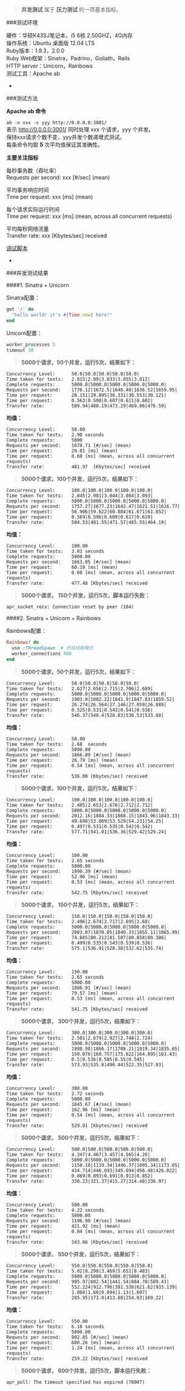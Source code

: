 > **并发测试** 属于 **压力测试** 的一项基本指标。  

###测试环境  

硬件：华硕K43SJ笔记本，i5 6核 2.50GHZ，4G内存  
操作系统：Ubuntu 桌面版 12.04 LTS  
Ruby版本：1.9.3，2.0.0  
Ruby Web框架：Sinatra，Padrino，Goliath，Rails   
HTTP server：Unicorn，Rainbows    
测试工具：Apache ab  

-

###测试方法   

**Apache ab 命令**  

`ab -n xxx -c yyy http://0.0.0.0:3001/`  
表示 http://0.0.0.0:3001/ 同时处理 xxx 个请求，yyy 个并发。  
保持xxx请求个数不变，yyy并发个数递增式测试。  
每条命令均取 **5** 次平均值保证其准确性。

**主要关注指标**  

每秒事务数（吞吐率）   
Requests per second: xxx \[#/sec] (mean)   

平均事务响应时间  
Time per request: xxx \[ms] (mean)    

每个请求实际运行时间    
Time per request: xxx \[ms] (mean, across all concurrent requests) 

平均每秒网络流量    
Transfer rate: xxx \[Kbytes/sec] received  

[调试脚本]() 

-

###并发测试结果  

####1. Sinatra + Unicorn

Sinatra配置：
```ruby
get '/' do
  "hello world! it's #{Time.now} here!"
end
```
Unicorn配置：
```ruby
worker_processes 5
timeout 30
```

> **5000个请求，50个并发，运行5次，结果如下：**
```
Concurrency Level:      50.0|50.0|50.0|50.0|50.0|
Time taken for tests:   2.815|2.99|3.033|3.055|3.012|
Complete requests:      5000.0|5000.0|5000.0|5000.0|5000.0|
Requests per second:    1776.12|1672.5|1648.48|1636.52|1659.95|
Time per request:       28.151|29.895|30.331|30.553|30.121|
Time per request:       0.563|0.598|0.607|0.611|0.602|
Transfer rate:          509.94|480.19|473.29|469.86|476.59|
```
**均值：**
```
Concurrency Level:      50.00
Time taken for tests:   2.98 seconds  
Complete requests:      5000
Requests per second:    1678.71 [#/sec] (mean)
Time per request:       29.81 [ms] (mean)
Time per request:       0.60 [ms] (mean, across all concurrent requests)
Transfer rate:          481.97  [Kbytes/sec] received
```


> **5000个请求，100个并发，运行5次，结果如下：**
```
Concurrency Level:      100.0|100.0|100.0|100.0|100.0|
Time taken for tests:   2.845|2.981|3.044|3.084|3.093|
Complete requests:      5000.0|5000.0|5000.0|5000.0|5000.0|
Requests per second:    1757.27|1677.23|1642.47|1621.51|1616.77|
Time per request:       56.906|59.622|60.884|61.671|61.852|
Time per request:       0.569|0.596|0.609|0.617|0.619|
Transfer rate:          504.53|481.55|471.57|465.55|464.19|
```
**均值：**
```
Concurrency Level:      100.00
Time taken for tests:   3.01 seconds
Complete requests:      5000.00
Requests per second:    1663.05 [#/sec] (mean)
Time per request:       60.19 [ms] (mean)
Time per request:       0.60 [ms] (mean, across all concurrent requests)
Transfer rate:          477.48 [Kbytes/sec] received
```

> **5000个请求， 150个并发，运行5次，脚本运行失败：**
```
apr_socket_recv: Connection reset by peer (104)
```

####2. Sinatra + Unicorn + Rainbows

Rainbows配置：
```ruby
Rainbows! do
  use :ThreadSpawn  # 开启线程模式
  worker_connections 400
end
```
> **5000个请求，50个并发，运行5次，结果如下：**
```
Concurrency Level:      50.0|50.0|50.0|50.0|50.0|
Time taken for tests:   2.627|2.656|2.715|2.706|2.689|
Complete requests:      5000.0|5000.0|5000.0|5000.0|5000.0|
Requests per second:    1903.0|1882.22|1841.9|1847.83|1859.52|
Time per request:       26.274|26.564|27.146|27.059|26.889|
Time per request:       0.525|0.531|0.543|0.541|0.538|
Transfer rate:          546.37|540.4|528.83|530.53|533.88|
```
**均值：**
```
Concurrency Level:      50.00
Time taken for tests:   2.68  seconds
Complete requests:      5000.00
Requests per second:    1866.89 [#/sec] (mean)
Time per request:       26.79 [ms] (mean)
Time per request:       0.54 [ms] (mean, across all concurrent requests)
Transfer rate:          536.00 [Kbytes/sec] received
```


> **5000个请求，100个并发，运行5次，结果如下：**
```
Concurrency Level:      100.0|100.0|100.0|100.0|100.0|
Time taken for tests:   2.485|2.653|2.676|2.712|2.712|
Complete requests:      5000.0|5000.0|5000.0|5000.0|5000.0|
Requests per second:    2012.16|1884.33|1868.15|1843.96|1843.33|
Time per request:       49.698|53.069|53.529|54.231|54.25|
Time per request:       0.497|0.531|0.535|0.542|0.542|
Transfer rate:          577.71|541.01|536.36|529.42|529.24|
```
**均值：**
```
Concurrency Level:      100.00
Time taken for tests:   2.65 seconds
Complete requests:      5000.00
Requests per second:    1890.39 [#/sec] (mean)
Time per request:       52.96 [ms] (mean)
Time per request:       0.53 [ms] (mean, across all concurrent requests)
Transfer rate:          542.75 [Kbytes/sec] received
```


> **5000个请求， 150个并发，运行5次，结果如下：**
```
Concurrency Level:      150.0|150.0|150.0|150.0|150.0|
Time taken for tests:   2.496|2.674|2.717|2.695|2.68|
Complete requests:      5000.0|5000.0|5000.0|5000.0|5000.0|
Requests per second:    2003.07|1870.05|1840.33|1855.11|1865.99|
Time per request:       74.885|80.212|81.507|80.858|80.386|
Time per request:       0.499|0.535|0.543|0.539|0.536|
Transfer rate:          575.1|536.91|528.38|532.62|535.74|
```
**均值：**
```
Concurrency Level:      150.00
Time taken for tests:   2.65 seconds
Complete requests:      5000.00
Requests per second:    1886.91 [#/sec] (mean)
Time per request:       79.57 [ms] (mean)
Time per request:       0.53 [ms] (mean, across all concurrent requests)
Transfer rate:          541.75 [Kbytes/sec] received
```


> **5000个请求， 300个并发，运行5次，结果如下：**
```
Concurrency Level:      300.0|300.0|300.0|300.0|300.0|
Time taken for tests:   2.501|2.679|2.927|2.748|2.724|
Complete requests:      5000.0|5000.0|5000.0|5000.0|5000.0|
Requests per second:    1998.98|1866.17|1708.21|1819.34|1835.65|
Time per request:       150.076|160.757|175.622|164.895|163.43|
Time per request:       0.5|0.536|0.585|0.55|0.545|
Transfer rate:          573.93|535.8|490.44|522.35|527.03|
```
**均值：**
```
Concurrency Level:      300.00
Time taken for tests:   2.72 seconds
Complete requests:      5000.00
Requests per second:    1845.67 [#/sec] (mean)
Time per request:       162.96 [ms] (mean)
Time per request:       0.54 [ms] (mean, across all concurrent requests)
Transfer rate:          529.91 [Kbytes/sec] received
```


> **5000个请求， 500个并发，运行5次，结果如下：**
```
Concurrency Level:      500.0|500.0|500.0|500.0|500.0|
Time taken for tests:   4.347|4.467|3.457|4.565|4.26|
Complete requests:      5000.0|5000.0|5000.0|5000.0|5000.0|
Requests per second:    1150.18|1119.34|1446.37|1095.34|1173.65|
Time per request:       434.714|446.693|345.694|456.48|426.022|
Time per request:       0.869|0.893|0.691|0.913|0.852|
Transfer rate:          330.23|321.37|415.27|314.48|336.97|
```
**均值：**
```
Concurrency Level:      500.00
Time taken for tests:   4.22 seconds
Complete requests:      5000.00
Requests per second:    1196.98 [#/sec] (mean)
Time per request:       421.92 [ms] (mean)
Time per request:       0.84 [ms] (mean, across all concurrent requests)
Transfer rate:          343.66 [Kbytes/sec] received
```


> **5000个请求， 550个并发，运行5次，结果如下：**
```
Concurrency Level:      550.0|550.0|550.0|550.0|550.0|
Time taken for tests:   5.02|8.298|3.469|5.651|8.483|
Complete requests:      5000.0|5000.0|5000.0|5000.0|5000.0|
Requests per second:    995.97|602.54|1441.54|884.78|589.41|
Time per request:       552.224|912.796|381.536|621.62|933.139|
Time per request:       1.004|1.66|0.694|1.13|1.697|
Transfer rate:          285.95|173.0|413.88|254.03|169.22|
```
**均值：**
```
Concurrency Level:      550.00
Time taken for tests:   6.18 seconds
Complete requests:      5000.00
Requests per second:    902.85 [#/sec] (mean)
Time per request:       680.26 [ms] (mean)
Time per request:       1.24 [ms] (mean, across all concurrent requests)
Transfer rate:          259.22 [Kbytes/sec] received
```


> **5000个请求， 600个并发，运行5次，脚本运行失败：**
```
apr_poll: The timeout specified has expired (70007)
```
